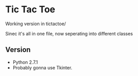 # Tic Tac Toe

Working version in tictactoe/

Sinec it's all in one file, now seperating into different classes

## Version
* Python 2.7.1
* Probably gonna use Tkinter.
